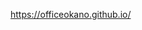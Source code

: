 https://officeokano.github.io/
<!--
<details><summary>マークダウン書式一覧</summary>
  https://officeokano.github.io/markdown-syntax-ja/markdown-syntax-ja.html
</details>
<details><summary>雑記</summary>
  https://officeokano.github.io/miscellaneous/
</details>
<details><summary>Wordpress</summary>
  https://okanomail.wordpress.com
</details>
<details><summary>連絡先</summary>
  https://github.com/officeokano<br />
  https://matrix.to/#/@okano:mozilla.org<br />
  https://social.vivaldi.net/@okano<br />
  https://msk.ilnk.info/@okano<br />
  https://calckey.jp/@okano<br />
</details>
-->
<!---
officeokano/officeokano is a ✨ special ✨ repository because its `README.md` (this file) appears on your GitHub profile.
You can click the Preview link to take a look at your changes.
--->
